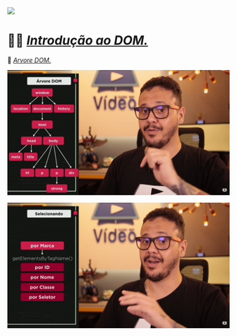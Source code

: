 <img src="https://e3z7c6v7.rocketcdn.me/blog/wp-content/uploads/2020/01/original-e8278705fab1f1036f26c2419edf8f0f.jpeg" width="1028">
  
# 🧑‍💻 <a href="https://www.youtube.com/watch?v=WWZX8RWLxIk&t=318s"><i>Introdução ao DOM.</i></a><span>

🌳 <a href="https://youtu.be/WWZX8RWLxIk?t=547"><i>Arvore DOM.</i></a><span>

![Resume cv](/Imagens/16.png)

![Resume cv](/Imagens/17.png)